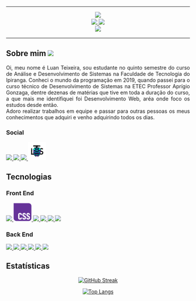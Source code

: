 
--- 

<div id="header" align="center">
  <img src="https://media4.giphy.com/media/iIqmM5tTjmpOB9mpbn/giphy.gif?cid=ecf05e476q25gnrfvvvtozi6xe3dfcafg7qjn2jjm542ll9p&rid=giphy.gif&ct=g" width=450/>
</div>
<div id="badges" align="center">
  <a href="https://www.linkedin.com/in/luan-teixeira-5a55b8132/">
    <img style="display: inline-block;" src="https://img.shields.io/badge/LinkedIn-blue?logo=linkedin&logoColor=white&style=for-the-badge" />
  <a>
  <a href="https://www.github.com/luanLTS" target="_blank" rel="noreferrer"><img
src="https://img.shields.io/github/followers/luanLTS?logo=github&style=for-the-badge&color=a855f7&labelColor=0f172a" /></a>
<br/>
<img src="https://komarev.com/ghpvc/?username=luanLTS&style=flat-square&color=blue"/>
</div>

--- 



## Sobre mim <img src="https://i.giphy.com/media/hvRJCLFzcasrR4ia7z/giphy.webp" width=30 />  
<div id="body" align="justify">
  Oi, meu nome é Luan Teixeira, sou estudante no quinto semestre do curso de Análise e Desenvolvimento de Sistemas na Faculdade de Tecnologia do Ipiranga. Conheci o mundo da programação em 2019, quando passei para o curso técnico de Desenvolvimento de Sistemas na ETEC Professor Aprígio Gonzaga, dentre dezenas de matérias que tive em toda a duração do curso, a que mais me identifiquei foi Desenvolvimento Web, aréa onde foco os estudos desde então. <br />
Adoro realizar trabalhos em equipe e passar para outras pessoas os meus conhecimentos que adquiri e venho adquirindo todos os dias.
</div>

### Social

<div class="teste" id="social">
   <a href="https://github.com/luanLTS" target="_blank" rel="noreferrer">
     <img src="https://raw.githubusercontent.com/danielcranney/profileme-dev/main/public/icons/socials/github.svg" width=50/>
   </a>
  
  <a href="https://www.linkedin.com/in/luan-teixeira-5a55b8132/" target="_blank" rel="noreferrer">
    <img src="https://raw.githubusercontent.com/danielcranney/profileme-dev/main/public/icons/socials/linkedin.svg" width=50/>
  </a>
  
  <a href="https://medium.com/@luanlts13" target="_blank" rel="noreferrer">
    <img src="https://raw.githubusercontent.com/danielcranney/profileme-dev/main/public/icons/socials/medium.svg" width=50/>
  </a>
  
  <a href="https://luanlts.github.io/" target="_blank" rel="noreferrer">
    <img src="https://github.com/luanLTS/luanLTS.github.io/blob/master/assets/img/logo_v2.png" width=50/>
  </a>
  
</div>

## Tecnologias
### Front End
<div id="techs" align="left">
  
  <a href="https://developer.mozilla.org/en-US/docs/Web/HTML" target="_blank" rel="noreferrer">
    <img src="https://raw.githubusercontent.com/danielcranney/profileme-dev/main/public/icons/skills/html5-colored.svg" width=50/>
  </a>
  
  <a href="https://developer.mozilla.org/en-US/docs/Web/CSS" target="_blank" rel="noreferrer">
    <img src="https://raw.githubusercontent.com/danielcranney/profileme-dev/main/public/icons/skills/css3-colored.svg" width=50 />
  </a>
  
  <a href="https://developer.mozilla.org/en-US/docs/Web/JavaScript" target="_blank" rel="noreferrer">
    <img src="https://raw.githubusercontent.com/danielcranney/profileme-dev/main/public/icons/skills/javascript-colored.svg" width=50 />
  </a>
  
  <a href="https://getbootstrap.com/docs/4.6/getting-started/introduction/" target="_blank" rel="noreferrer">
    <img src="https://raw.githubusercontent.com/danielcranney/profileme-dev/main/public/icons/skills/bootstrap-colored.svg" width=50 />
  </a>
  
  <a href="https://api.jquery.com/" target="_blank" rel="noreferrer">
    <img src="https://raw.githubusercontent.com/danielcranney/profileme-dev/main/public/icons/skills/jquery-colored.svg" width=50 />
  </a>
  
  <a href="https://angular.io/docs" target="_blank" rel="noreferrer">
    <img src="https://raw.githubusercontent.com/danielcranney/profileme-dev/main/public/icons/skills/angularjs-colored.svg" width=50 />
  </a>
</div>

### Back End
<div id="techs" align="left">
<a href="https://en.cppreference.com/w/c/language" target="_blank" rel="noreferrer">
    <img src="https://raw.githubusercontent.com/danielcranney/profileme-dev/main/public/icons/skills/c-colored.svg" width=50 />
  </a>
  
  <a href="https://docs.oracle.com/javase/8/docs/api/" target="_blank" rel="noreferrer">
    <img src="https://raw.githubusercontent.com/danielcranney/profileme-dev/main/public/icons/skills/java-colored.svg" width=50 />
  </a>
  
  <a href="https://expressjs.com/" target="_blank" rel="noreferrer">
    <img src="https://raw.githubusercontent.com/danielcranney/profileme-dev/main/public/icons/skills/express-colored.svg" width=50 />
  </a>
  
  <a href="https://dev.mysql.com/doc/" target="_blank" rel="noreferrer">
    <img src="https://raw.githubusercontent.com/danielcranney/profileme-dev/main/public/icons/skills/mysql-colored.svg" width=50 />
  </a>
  
  <a href="https://nodejs.org/en/docs/" target="_blank" rel="noreferrer">
    <img src="https://raw.githubusercontent.com/danielcranney/profileme-dev/main/public/icons/skills/nodejs-colored.svg" width=50 />
  </a>
  
  <a href="https://docs.spring.io/spring-framework/docs/current/reference/html/web.html#spring-web" target="_blank" rel="noreferrer">
    <img src="https://cdn.jsdelivr.net/gh/devicons/devicon/icons/spring/spring-original.svg" width=50 />
  </a>
 
<div>



## Estatísticas 
<div id="stats" align=center>

[![GitHub Streak](http://github-readme-streak-stats.herokuapp.com?user=luanLTS&theme=gruvbox&date_format=M%20j%5B%2C%20Y%5D&locale=pt-br&background=000000)](https://git.io/streak-stats)

[![Top Langs](https://github-readme-stats.vercel.app/api/top-langs/?username=luanLTS&layout=compact&theme=vision-friendly-dark)](https://github.com/anuraghazra/github-readme-stats)
</div>


<!--
**luanLTS/luanLTS** is a ✨ _special_ ✨ repository because its `README.md` (this file) appears on your GitHub profile.

Here are some ideas to get you started:

- 🔭 I’m currently working on ...
- 🌱 I’m currently learning ...
- 👯 I’m looking to collaborate on ...
- 🤔 I’m looking for help with ...
- 💬 Ask me about ...
- 📫 How to reach me: ...
- 😄 Pronouns: ...
- ⚡ Fun fact: ...
-->

